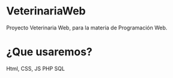 # VeterinariaWeb
Proyecto Veterinaria Web, para la materia de Programación Web.

# ¿Que usaremos?
Html, CSS, JS
PHP
SQL

